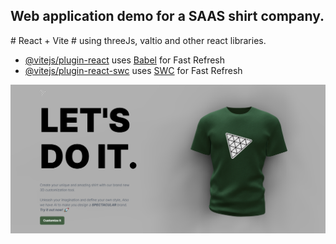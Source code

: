 <h2>Web application demo for a SAAS shirt company.</h2>
# React + Vite
# using threeJs, valtio and other react libraries.

- [@vitejs/plugin-react](https://github.com/vitejs/vite-plugin-react/blob/main/packages/plugin-react/README.md) uses [Babel](https://babeljs.io/) for Fast Refresh
- [@vitejs/plugin-react-swc](https://github.com/vitejs/vite-plugin-react-swc) uses [SWC](https://swc.rs/) for Fast Refresh

<img width = "auto" src=".\public\screenshot1.PNG">

